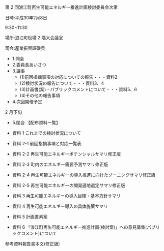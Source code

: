 第 2 回浪江町再生可能エネルギー推進計画検討委員会次第

日時:平成30年2月8日

9:30~11:30

場所:浪江町役場 2 階大会議室

司会:産業振興課磯貝

- 1.開会
- 2.委員長あいさつ
- 3.議事
	- (1)前回指摘事項の対応についての報告・・・資料2
	- (2)検討状況の報告について・・・資料3、4
	- (3)計画書(案)・パブリックコメントについて・・・資料5、6
	- (4)その他の報告事項
- 4.次回開催予定

2 月下旬

- 5.閉会
【配布資料一覧】

- 資料 1 これまでの検討状況について
- 資料 2-1 前回指摘事項と対応一覧表
- 資料 2-2 再生可能エネルギーポテンシャルサマリ修正版
- 資料 2-3 町内のエネルギー需要予測サマリ修正版
- 資料 2-4 再生可能エネルギーの導入推進に向けたゾーニングサマリ修正版
- 資料 2-5 再生可能エネルギーの開発適地選定サマリ修正版
- 資料 3 再生可能エネルギーの導入目標・基本方針サマリ
- 資料 4 再生可能エネルギー導入の具体施策サマリ
- 資料 5 計画書素案
- 資料 6 「浪江町再生可能エネルギー推進計画(検討案)」への意見募集(パブリックコメント)について

参考資料報告書本文(修正版)